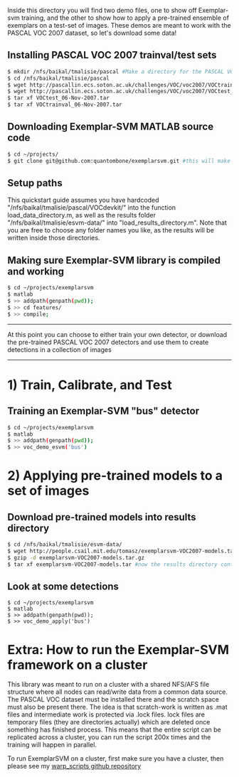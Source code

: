 Inside this directory you will find two demo files, one to show off Exemplar-svm training, and the other to show how to apply a pre-trained ensemble of exemplars on a test-set of images. These demos are meant to work with the PASCAL VOC 2007 dataset, so let's download some data!

## Installing PASCAL VOC 2007 trainval/test sets
``` sh
$ mkdir /nfs/baikal/tmalisie/pascal #Make a directory for the PASCAL VOC data
$ cd /nfs/baikal/tmalisie/pascal
$ wget http://pascallin.ecs.soton.ac.uk/challenges/VOC/voc2007/VOCtrainval_06-Nov-2007.tar
$ wget http://pascallin.ecs.soton.ac.uk/challenges/VOC/voc2007/VOCtest_06-Nov-2007.tar
$ tar xf VOCtest_06-Nov-2007.tar 
$ tar xf VOCtrainval_06-Nov-2007.tar 
``` 

## Downloading Exemplar-SVM MATLAB source code
``` sh
$ cd ~/projects/
$ git clone git@github.com:quantombone/exemplarsvm.git #this will make ~/projects/exemplarsvm the code directory
```

## Setup paths
This quickstart guide assumes you have hardcoded "/nfs/baikal/tmalisie/pascal/VOCdevkit/" into the function load_data_directory.m, as well as the results folder "/nfs/baikal/tmalisie/esvm-data/" into "load_results_directory.m".  Note that you are free to choose any folder names you like, as the results will be written inside those directories.

## Making sure Exemplar-SVM library is compiled and working
``` sh
$ cd ~/projects/exemplarsvm
$ matlab
$ >> addpath(genpath(pwd));
$ >> cd features/
$ >> compile;
```

---

At this point you can choose to either train your own detector, or download the pre-trained PASCAL VOC 2007 detectors and use them to create detections in a collection of images

---
# 1) Train, Calibrate, and Test 

## Training an Exemplar-SVM "bus" detector
``` sh
$ cd ~/projects/exemplarsvm
$ matlab
$ >> addpath(genpath(pwd));
$ >> voc_demo_esvm('bus')
```

# 2) Applying pre-trained models to a set of images

## Download pre-trained models into results directory
``` sh
$ cd /nfs/baikal/tmalisie/esvm-data/
$ wget http://people.csail.mit.edu/tomasz/exemplarsvm-VOC2007-models.tar.gz
$ gzip -d exemplarsvm-VOC2007-models.tar.gz
$ tar xf exemplarsvm-VOC2007-models.tar #now the results directory contains all 20 category PASCAL VOC 2007 models
```

## Look at some detections
```
$ cd ~/projects/exemplarsvm
$ matlab
$ >> addpath(genpath(pwd));
$ >> voc_demo_apply('bus')
```

# Extra: How to run the Exemplar-SVM framework on a cluster 

This library was meant to run on a cluster with a shared NFS/AFS file structure where all nodes can
read/write data from a common data source.  The PASCAL VOC dataset
must be installed there and the scratch space must also be present
there.  The idea is that scratch-work is written as .mat files and
intermediate work is protected via .lock files.  lock files are
temporary files (they are directories actually) which are deleted once
something has finished process.  This means that the entire script can
be replicated across a cluster, you can run the script 200x times and
the training will happen in parallel.


To run ExemplarSVM on a cluster, first make sure you have a cluster,
then please see my [warp_scripts github
repository](https://github.com/quantombone/warp_scripts)

